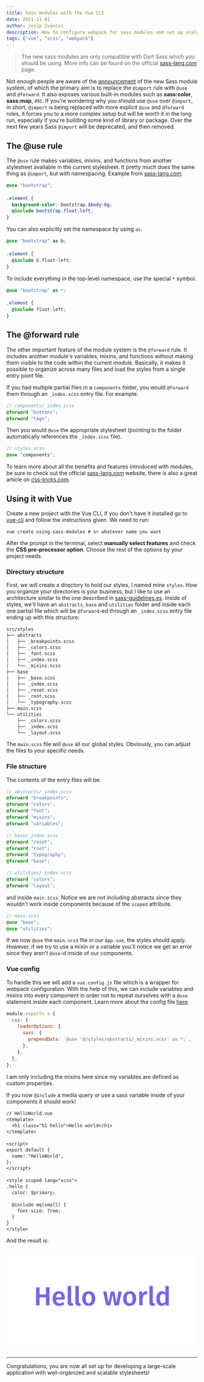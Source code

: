 ```yaml
---
title: Sass modules with the Vue CLI
date: 2021-11-01
author: Josip Ivancic
description: How to configure webpack for sass modules and set up scalable stylesheets with Vue 3 and the Vue CLI
tags: ["vue", "scss", "webpack"]
---
```


<script setup>
import PostMeta from '@/components/PostMeta.vue'
</script>

<PostMeta />

> The new sass modules are only compatible with Dart Sass which you should be using. More info can be found on the official [sass-lang.com](https://sass-lang.com/blog/the-module-system-is-launched#use-the-heart-of-the-module-systemhttps://) page.

Not enough people are aware of the [announcement](https://sass-lang.com/blog/the-module-system-is-launchedhttps://) of the new Sass module system, of which the primary aim is to replace the `@import` rule with `@use` and `@forward`. It also exposes various built-in modules such as **sass:color**, **sass:map**, etc. If you're wondering why you should use `@use` over `@import`, in short, `@import` is being replaced with more explicit `@use` and `@forward` rules, it forces you to a more complex setup but will be worth it in the long run, especially if you're building some kind of library or package. Over the next few years Sass `@import` will be deprecated, and then removed.

## The @use rule

The `@use` rule makes variables, mixins, and functions from another stylesheet available in the current stylesheet. It pretty much does the same thing as `@import`, but with namespacing. Example from [sass-lang.com](https://sass-lang.com/blog/the-module-system-is-launched#use-the-heart-of-the-module-systemhttps://):

```scss
@use "bootstrap";

.element {
  background-color: bootstrap.$body-bg;
  @include bootstrap.float-left;
}
```

You can also explicitly set the namespace by using `as`.

```scss
@use "bootstrap" as b;

.element {
  @include b.float-left;
}
```

To include everything in the top-level namespace, use the special `*` symbol.

```scss
@use "bootstrap" as *;

.element {
  @include float-left;
}
```

## The @forward rule

The other important feature of the module system is the `@forward` rule. It includes another module's variables, mixins, and functions without making them visible to the code within the current module. Basically, it makes it possible to organize across many files and load the styles from a single entry point file.

If you had multiple partial files in a `components` folder, you would `@forward` them through an `_index.scss` entry file. For example:

```scss
// components/_index.scss
@forward "buttons";
@forward "tags";
```

Then you would `@use` the appropriate stylesheet (pointing to the folder automatically references the `_index.scss` file).

```scss
// styles.scss
@use ‘components’;
```

To learn more about all the benefits and features introduced with modules, be sure to check out the official [sass-lang.com](https://sass-lang.com/blog/the-module-system-is-launched#use-the-heart-of-the-module-systemhttps://) website, there is also a great article on [css-tricks.com](https://css-tricks.com/introducing-sass-modules/https://).

## Using it with Vue

Create a new project with the Vue CLI, if you don't have it installed go to [vue-cli](https://cli.vuejs.org/guide/installation.htmlhttps://) and follow the instructions given. We need to run:

```shell
vue create using-sass-modules # or whatever name you want
```

After the prompt in the terminal, select **manually select features** and check the **CSS pre-processor option**. Choose the rest of the options by your project needs.

### Directory structure

First, we will create a directory to hold our styles, I named mine `styles`. How you organize your directories is your business, but I like to use an architecture similar to the one described in [sass-guidelines.es](https://sass-guidelin.es/https://). Inside of styles, we'll have an `abstracts`, `base` and `utilities` folder and inside each one partial file which will be `@forward`-ed through an `_index.scss` entry file ending up with this structure:

```shell
src/styles
├── abstracts
│   ├── _breakpoints.scss
│   ├── _colors.scss
│   ├── _font.scss
│   ├── _index.scss
│   └── _mixins.scss
├── base
│   ├── _base.scss
│   ├── _index.scss
│   ├── _reset.scss
│   ├── _root.scss
│   └── _typography.scss
├── main.scss
└── utilities
    ├── _colors.scss
    ├── _index.scss
    └── _layout.scss
```

The `main.scss` file will `@use` all our global styles. Obviously, you can adjust the files to your specific needs.

### File structure

The contents of the entry files will be:

```scss
// abstracts/_index.scss
@forward "breakpoints";
@forward "colors";
@forward "font";
@forward "mixins";
@forward "variables";
```

```scss
// base/_index.scss
@forward "reset";
@forward "root";
@forward "typography";
@forward "base";
```

```scss
// utilities/_index.scss
@forward "colors";
@forward "layout";
```

and inside `main.scss`. Notice we are not including abstracts since they wouldn't work inside components because of the `scoped` attribute.

```scss
// main.scss
@use "base";
@use "utilities";
```

If we now `@use` the `main.scss` file in our `App.vue`, the styles should apply. However, if we try to use a mixin or a variable you'll notice we get an error since they aren't `@use`-d inside of our components.

### Vue config

To handle this we will add a `vue.config.js` file which is a wrapper for webpack configuration. With the help of this, we can include variables and mixins into every component in order not to repeat ourselves with a `@use` statement inside each component. Learn more about the config file [here](https://cli.vuejs.org/config/https://).

```javascript
module.exports = {
  css: {
    loaderOptions: {
      sass: {
        prependData: `@use '@/styles/abstracts/_mixins.scss' as *;`,
      },
    },
  },
};
```

I am only including the mixins here since my variables are defined as custom properties.

If you now `@include` a media query or use a sass variable inside of your components it should work!

```vue
// HelloWorld.vue
<template>
  <h1 class="h1 hello">Hello world</h1>
</template>

<script>
export default {
  name: "HelloWorld",
};
</script>

<style scoped lang="scss">
.hello {
  color: $primary;

  @include mq(small) {
    font-size: 7rem;
  }
}
</style>
```

And the result is:

![Hello world](../assets/result.png)

---

Congratulations, you are now all set up for developing a large-scale application with well-organized and scalable stylesheets!
